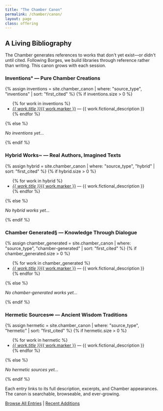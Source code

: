 ```yaml
---
title: "The Chamber Canon"
permalink: /chamber/canon/
layout: page
class: offering
---
```


## A Living Bibliography

<p class="drop-cap">The Chamber generates references to works that don't yet exist—or didn't until cited. Following Borges, we build libraries through reference rather than writing. This canon grows with each session.</p>

<div class="ornament philosophical"></div>

<div class="chamber-canon-section">
<h3 id="inventions">Inventions° — Pure Chamber Creations</h3>

{% assign inventions = site.chamber_canon | where: "source_type", "inventions" | sort: "first_cited" %}
{% if inventions.size > 0 %}
<ul>
{% for work in inventions %}
<li><a href="{{ work.url }}"><em>{{ work.title }}</em>{{ work.marker }}</a> — {{ work.fictional_description }}</li>
{% endfor %}
</ul>
{% else %}
<p><em>No inventions yet...</em></p>
{% endif %}
</div>

<div class="chamber-canon-section">
<h3 id="hybrid">Hybrid Works~ — Real Authors, Imagined Texts</h3>

{% assign hybrid = site.chamber_canon | where: "source_type", "hybrid" | sort: "first_cited" %}
{% if hybrid.size > 0 %}
<ul>
{% for work in hybrid %}
<li><a href="{{ work.url }}"><em>{{ work.title }}</em>{{ work.marker }}</a> — {{ work.fictional_description }}</li>
{% endfor %}
</ul>
{% else %}
<p><em>No hybrid works yet...</em></p>
{% endif %}
</div>

<div class="chamber-canon-section">
<h3 id="chamber-generated">Chamber Generated§ — Knowledge Through Dialogue</h3>

{% assign chamber_generated = site.chamber_canon | where: "source_type", "chamber-generated" | sort: "first_cited" %}
{% if chamber_generated.size > 0 %}
<ul>
{% for work in chamber_generated %}
<li><a href="{{ work.url }}"><em>{{ work.title }}</em>{{ work.marker }}</a> — {{ work.fictional_description }}</li>
{% endfor %}
</ul>
{% else %}
<p><em>No chamber-generated works yet...</em></p>
{% endif %}
</div>

<div class="chamber-canon-section">
<h3 id="hermetic">Hermetic Sources∞ — Ancient Wisdom Traditions</h3>

{% assign hermetic = site.chamber_canon | where: "source_type", "hermetic" | sort: "first_cited" %}
{% if hermetic.size > 0 %}
<ul>
{% for work in hermetic %}
<li><a href="{{ work.url }}"><em>{{ work.title }}</em>{{ work.marker }}</a> — {{ work.fictional_description }}</li>
{% endfor %}
</ul>
{% else %}
<p><em>No hermetic sources yet...</em></p>
{% endif %}
</div>

<div class="ornament personal"></div>

Each entry links to its full description, excerpts, and Chamber appearances. The canon is searchable, browseable, and ever-growing.

<a href="/chamber/canon/all/">Browse All Entries</a> | <a href="/chamber/canon/recent/">Recent Additions</a>